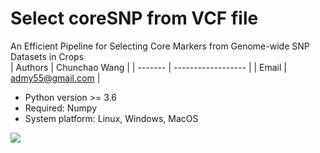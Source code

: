 # Select coreSNP from VCF file
An Efficient Pipeline for Selecting Core Markers from Genome-wide SNP Datasets in Crops
<br>
| Authors | Chunchao Wang      |
| ------- | ------------------ |
| Email   | admy55@gmail.com   |

* Python version >= 3.6
* Required: Numpy
* System platform: Linux, Windows, MacOS

![](pipeline.tiff)

<br>
